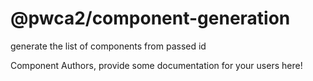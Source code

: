 @pwca2/component-generation
===============================================
generate the list of components from passed id

Component Authors, provide some documentation for your users here!